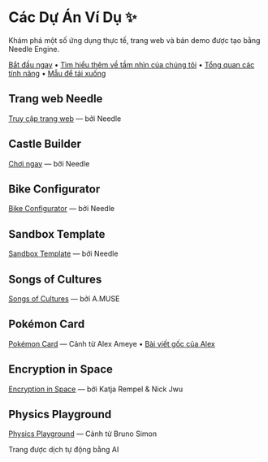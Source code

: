# Các Dự Án Ví Dụ ✨

Khám phá một số ứng dụng thực tế, trang web và bản demo được tạo bằng Needle Engine.

<p align="left">
<a href="./getting-started/">Bắt đầu ngay</a> • <a href="./vision">Tìm hiểu thêm về tầm nhìn của chúng tôi</a> • <a href="https://fwd.needle.tools/needle-engine/docs/features-overview">Tổng quan các tính năng</a> • <a href="https://docs.needle.tools/samples?utm_source=needle_docs">Mẫu để tải xuống</a>
</p>


## Trang web Needle
<a href="https://needle.tools?utm_source=needle_docs" target="_blank">Truy cập trang web</a> — bởi Needle

<video-embed src="https://user-images.githubusercontent.com/5083203/186126996-27b45c5f-f3b9-40f7-b8c7-6ecba1d25a6e.mp4"/>


## Castle Builder
[Chơi ngay](https://castle.needle.tools) — bởi Needle

<video-embed src="https://user-images.githubusercontent.com/5083203/186145731-705cfec2-1779-4a0b-97d9-95f3edaaf2d0.mp4"/>




## Bike Configurator
[Bike Configurator](https://bike.needle.tools) — bởi Needle

<video-embed src="https://user-images.githubusercontent.com/5083203/186146814-52fb05c7-a073-4efa-a226-47a9c1835413.mp4"/>


## Sandbox Template
[Sandbox Template](https://fwd.needle.tools/needle-engine/glitch-starter) — bởi Needle

<video-embed src="https://user-images.githubusercontent.com/5083203/186149117-ca7cf22f-dc7d-4c74-86d4-d78fe53a208c.mp4"/>


## Songs of Cultures
[Songs of Cultures](https://fwd.needle.tools/needle-engine/projects/songs-of-cultures) — bởi A.MUSE

<video-embed src="https://user-images.githubusercontent.com/5083203/186147814-159a33f9-f1a6-47d4-804f-5f8f5a63125d.mp4"/>

## Pokémon Card
[Pokémon Card](https://fwd.needle.tools/needle-engine/projects/pokemon-card) — Cảnh từ Alex Ameye • [Bài viết gốc của Alex](https://alexanderameye.github.io/notes/holographic-card-shader/)

<video-embed src="https://user-images.githubusercontent.com/5083203/186149736-49a697b3-4282-4b71-ab13-a6b176955c13.mp4"/>


## Encryption in Space
[Encryption in Space](https://fwd.needle.tools/needle-engine/projects/encryption) — bởi Katja Rempel & Nick Jwu

<video-embed src="https://user-images.githubusercontent.com/5083203/186151157-0c0a7d05-ad42-44be-b553-8d4cd48cbb81.mp4"/>

## Physics Playground
[Physics Playground](https://bruno-simon-20k-needle.glitch.me/) — Cảnh từ Bruno Simon

<video-embed src="https://user-images.githubusercontent.com/5083203/186149536-987ee796-3fe0-42bc-bd80-4c25aaf174aa.mp4"/>


Trang được dịch tự động bằng AI